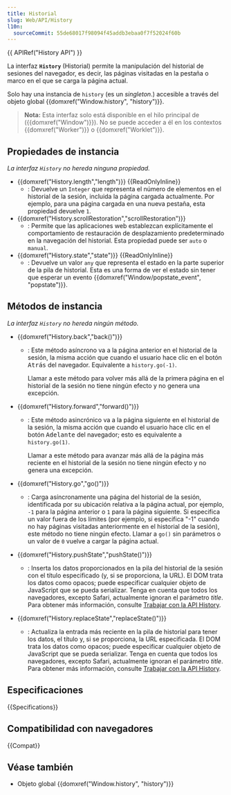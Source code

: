 ```yaml
---
title: Historial
slug: Web/API/History
l10n:
  sourceCommit: 55de68017f98094f45addb3ebaa0f7f52024f60b
---
```


{{ APIRef("History API") }}

La interfaz **`History`** (Historial) permite la manipulación del historial de sesiones del navegador, es decir, las páginas visitadas en la pestaña o marco en el que se carga la página actual.

Solo hay una instancia de `history` (es un _singleton_.) accesible a través del objeto global {{domxref("Window.history", "history")}}.

> **Nota:** Esta interfaz solo está disponible en el hilo principal de ({{domxref("Window")}}). No se puede acceder a él en los contextos {{domxref("Worker")}} o {{domxref("Worklet")}}.

## Propiedades de instancia

_La interfaz `History` no hereda ninguna propiedad._

- {{domxref("History.length","length")}} {{ReadOnlyInline}}
  - : Devuelve un `Integer` que representa el número de elementos en el historial de la sesión, incluida la página cargada actualmente. Por ejemplo, para una página cargada en una nueva pestaña, esta propiedad devuelve `1`.
- {{domxref("History.scrollRestoration","scrollRestoration")}}
  - : Permite que las aplicaciones web establezcan explícitamente el comportamiento de restauración de desplazamiento predeterminado en la navegación del historial. Esta propiedad puede ser `auto` o `manual`.
- {{domxref("History.state","state")}} {{ReadOnlyInline}}
  - : Devuelve un valor `any` que representa el estado en la parte superior de la pila de historial. Esta es una forma de ver el estado sin tener que esperar un evento {{domxref("Window/popstate_event", "popstate")}}.

## Métodos de instancia

_La interfaz `History` no hereda ningún método._

- {{domxref("History.back","back()")}}

  - : Este método asíncrono va a la página anterior en el historial de la sesión, la misma acción que cuando el usuario hace clic en el botón <kbd>Atrás</kbd> del navegador. Equivalente a `history.go(-1)`.

    Llamar a este método para volver más allá de la primera página en el historial de la sesión no tiene ningún efecto y no genera una excepción.

- {{domxref("History.forward","forward()")}}

  - : Este método asincrónico va a la página siguiente en el historial de la sesión, la misma acción que cuando el usuario hace clic en el botón <kbd>Adelante</kbd> del navegador; esto es equivalente a `history.go(1)`.

    Llamar a este método para avanzar más allá de la página más reciente en el historial de la sesión no tiene ningún efecto y no genera una excepción.

- {{domxref("History.go","go()")}}
  - : Carga asíncronamente una página del historial de la sesión, identificada por su ubicación relativa a la página actual, por ejemplo, `-1` para la página anterior o `1` para la página siguiente. Si especifica un valor fuera de los límites (por ejemplo, si especifica "-1" cuando no hay páginas visitadas anteriormente en el historial de la sesión), este método no tiene ningún efecto. Llamar a `go()` sin parámetros o un valor de `0` vuelve a cargar la página actual.
- {{domxref("History.pushState","pushState()")}}
  - : Inserta los datos proporcionados en la pila del historial de la sesión con el título especificado (y, si se proporciona, la URL). El DOM trata los datos como opacos; puede especificar cualquier objeto de JavaScript que se pueda serializar. Tenga en cuenta que todos los navegadores, excepto Safari, actualmente ignoran el parámetro _title_. Para obtener más información, consulte [Trabajar con la API History](/es/docs/Web/API/History_API/Working_with_the_History_API).
- {{domxref("History.replaceState","replaceState()")}}
  - : Actualiza la entrada más reciente en la pila de historial para tener los datos, el título y, si se proporciona, la URL especificada. El DOM trata los datos como opacos; puede especificar cualquier objeto de JavaScript que se pueda serializar. Tenga en cuenta que todos los navegadores, excepto Safari, actualmente ignoran el parámetro _title_. Para obtener más información, consulte [Trabajar con la API History](/es/docs/Web/API/History_API/Working_with_the_History_API).

## Especificaciones

{{Specifications}}

## Compatibilidad con navegadores

{{Compat}}

## Véase también

- Objeto global {{domxref("Window.history", "history")}}
